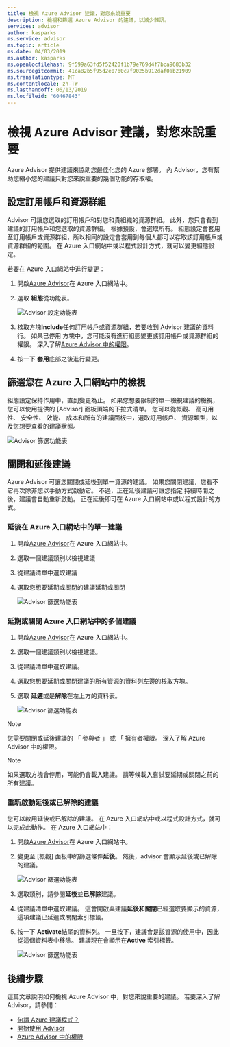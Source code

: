```yaml
---
title: 檢視 Azure Advisor 建議，對您來說重要
description: 檢視和篩選 Azure Advisor 的建議，以減少雜訊。
services: advisor
author: kasparks
ms.service: advisor
ms.topic: article
ms.date: 04/03/2019
ms.author: kasparks
ms.openlocfilehash: 9f599a63fd5f52420f1b79e769d4f7bca9683b32
ms.sourcegitcommit: 41ca82b5f95d2e07b0c7f9025b912daf0ab21909
ms.translationtype: MT
ms.contentlocale: zh-TW
ms.lasthandoff: 06/13/2019
ms.locfileid: "60467843"
---
```

# <a name="view-azure-advisor-recommendations-that-matter-to-you"></a>檢視 Azure Advisor 建議，對您來說重要

Azure Advisor 提供建議來協助您最佳化您的 Azure 部署。 內 Advisor，您有幫助您縮小您的建議只對您來說重要的幾個功能的存取權。

## <a name="configure-subscriptions-and-resource-groups"></a>設定訂用帳戶和資源群組

Advisor 可讓您選取的訂用帳戶和對您和貴組織的資源群組。 此外，您只會看到建議的訂用帳戶和您選取的資源群組。 根據預設，會選取所有。 組態設定會套用至訂用帳戶或資源群組，所以相同的設定會套用到每個人都可以存取該訂用帳戶或資源群組的範圍。 在 Azure 入口網站中或以程式設計方式，就可以變更組態設定。

若要在 Azure 入口網站中進行變更：

1. 開啟[Azure Advisor](https://aka.ms/azureadvisordashboard)在 Azure 入口網站中。

1. 選取 **組態**從功能表。

   ![Advisor 設定功能表](./media/view-recommendations/configuration.png)

1. 核取方塊**Include**任何訂用帳戶或資源群組，若要收到 Advisor 建議的資料行。 如果已停用 方塊中，您可能沒有進行組態變更該訂用帳戶或資源群組的權限。 深入了解[Azure Advisor 中的權限](permissions.md)。

1. 按一下 **套用**底部之後進行變更。

## <a name="filtering-your-view-in-the-azure-portal"></a>篩選您在 Azure 入口網站中的檢視

組態設定保持作用中，直到變更為止。 如果您想要限制的單一檢視建議的檢視，您可以使用提供的 [Advisor] 面板頂端的下拉式清單。 您可以從概觀、 高可用性、 安全性、 效能、 成本和所有的建議面板中，選取訂用帳戶、 資源類型，以及您想要查看的建議狀態。

   ![Advisor 篩選功能表](./media/view-recommendations/filtering.png)

## <a name="dismissing-and-postponing-recommendations"></a>關閉和延後建議

Azure Advisor 可讓您關閉或延後到單一資源的建議。 如果您關閉建議，您看不它再次除非您以手動方式啟動它。 不過，正在延後建議可讓您指定 持續時間之後，建議會自動重新啟動。 正在延後即可在 Azure 入口網站中或以程式設計的方式。

### <a name="postpone-a-single-recommendation-in-the-azure-portal"></a>延後在 Azure 入口網站中的單一建議 

1. 開啟[Azure Advisor](https://aka.ms/azureadvisordashboard)在 Azure 入口網站中。
1. 選取一個建議類別以檢視建議
1. 從建議清單中選取建議
1. 選取您想要延期或關閉的建議延期或關閉

     ![Advisor 篩選功能表](./media/view-recommendations/postpone-dismiss.png)

### <a name="postpone-or-dismiss-a-multiple-recommendations-in-the-azure-portal"></a>延期或關閉 Azure 入口網站中的多個建議

1. 開啟[Azure Advisor](https://aka.ms/azureadvisordashboard)在 Azure 入口網站中。
1. 選取一個建議類別以檢視建議。
1. 從建議清單中選取建議。
1. 選取您想要延期或關閉建議的所有資源的資料列左邊的核取方塊。
1. 選取 **延遲**或是**解除**在左上方的資料表。

     ![Advisor 篩選功能表](./media/view-recommendations/postpone-dismiss-multiple.png)

> [!NOTE]
> 您需要關閉或延後建議的 「 參與者 」 或 「 擁有者權限。 深入了解 Azure Advisor 中的權限。

> [!NOTE]
> 如果選取方塊會停用，可能仍會載入建議。 請等候載入嘗試要延期或關閉之前的所有建議。

### <a name="reactivate-a-postponed-or-dismissed-recommendation"></a>重新啟動延後或已解除的建議

您可以啟用延後或已解除的建議。 在 Azure 入口網站中或以程式設計方式，就可以完成此動作。 在 Azure 入口網站中：

1. 開啟[Azure Advisor](https://aka.ms/azureadvisordashboard)在 Azure 入口網站中。

1. 變更至 [概觀] 面板中的篩選條件**延後**。 然後，advisor 會顯示延後或已解除的建議。

    ![Advisor 篩選功能表](./media/view-recommendations/activate-postponed.png)

1. 選取類別，請參閱**延後**並**已解除**建議。

1. 從建議清單中選取建議。 這會開啟與建議**延後和關閉**已經選取要顯示的資源，這項建議已延遲或關閉索引標籤。

1. 按一下  **Activate**結尾的資料列。 一旦按下，建議會是該資源的使用中，因此從這個資料表中移除。 建議現在會顯示在**Active**  索引標籤。
 
     ![Advisor 篩選功能表](./media/view-recommendations/activate-postponed-2.png)

## <a name="next-steps"></a>後續步驟

這篇文章說明如何檢視 Azure Advisor 中，對您來說重要的建議。 若要深入了解 Advisor，請參閱︰ 

- [何謂 Azure 建議程式？](advisor-overview.md)
- [開始使用 Advisor](advisor-get-started.md)
- [Azure Advisor 中的權限](permissions.md)



